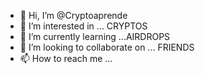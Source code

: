 - 👋 Hi, I’m @Cryptoaprende
- 👀 I’m interested in ... CRYPTOS    
- 🌱 I’m currently learning ...AIRDROPS
- 💞️ I’m looking to collaborate on ... FRIENDS
- 📫 How to reach me ...

<!---
Cryptoaprende/Cryptoaprende is a ✨ special ✨ repository because its `README.md` (this file) appears on your GitHub profile.
You can click the Preview link to take a look at your changes.
--->
